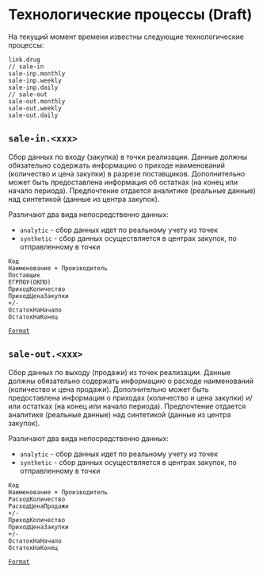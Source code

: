 # Технологические процессы (Draft) #

На текущий момент времени известны следующие технологические процессы:

```
link.drug
// sale-in
sale-inp.monthly
sale-inp.weekly
sale-inp.daily
// sale-out
sale-out.monthly
sale-out.weekly
sale-out.daily
```

## `sale-in.<xxx>` ##

Сбор данных по входу (закупка) в точки реализации. Данные должны обязательно содержать информацию о приходе наименований (количество и цена закупки) в разрезе поставщиков. Дополнительно может быть предоставлена информация об остатках (на конец или начало периода). Предпочтение отдается аналитике (реальные данные) над синтетикой (данные из центра закупок).

Различают два вида непосредственно данных:
* `analytic` - сбор данных идет по реальному учету из точек
* `synthetic` - сбор данных осуществляется в центрах закупок, по отправленному в точки

```
Код
Наименование + Производитель
Поставщик
ЕГРПОУ(ОКПО)
ПриходКоличество
ПриходЦенаЗакупки
+/-
ОстатокНаНачало
ОстатокНаКонец
```
[`Format`][0]

## `sale-out.<xxx>` ##

Сбор данных по выходу (продажи) из точек реализации. Данные должны обязательно содержать информацию о расходе наименований (количество и цена продажи). Дополнительно может быть предоставлена информация о приходах (количество и цена закупки) и/или остатках (на конец или начало периода). Предпочтение отдается аналитике (реальные данные) над синтетикой (данные из центра закупок).

Различают два вида непосредственно данных:
* `analytic` - сбор данных идет по реальному учету из точек
* `synthetic` - сбор данных осуществляется в центрах закупок, по отправленному в точки

```
Код
Наименование + Производитель
РасходКоличество
РасходЦенаПродажи
+/- 
ПриходКоличество
ПриходЦенаЗакупки
+/-
ОстатокНаНачало
ОстатокНаКонец
```
[`Format`][0]

[0]: https://github.com/pharmbase/rfc/blob/master/src/fmt-sale.md